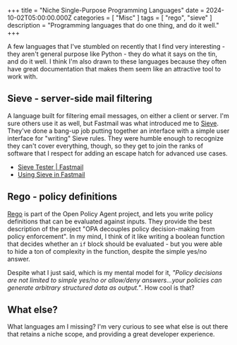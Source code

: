 +++
title = "Niche Single-Purpose Programming Languages"
date = 2024-10-02T05:00:00.000Z
categories = [ "Misc" ]
tags = [ "rego", "sieve" ]
description = "Programming languages that do one thing, and do it well."
+++

A few languages that I've stumbled on recently that I find very interesting - they aren't general purpose like Python - they do what it says on the tin, and do it well. I think I'm also drawn to these languages because they often have great documentation that makes them seem like an attractive tool to work with. 

## Sieve - server-side mail filtering

A language built for filtering email messages, on either a client or server. I'm sure others use it as well, but Fastmail was what introduced me to [Sieve](http:sieve.info). They've done a bang-up job putting together an interface with a simple user interface for "writing" Sieve rules. They were humble enough to recognize they can't cover everything, though, so they get to join the ranks of software that I respect for adding an escape hatch for advanced use cases.

- [Sieve Tester | Fastmail](https://app.fastmail.com/sievetester/)
- [Using Sieve in Fastmail](https://www.fastmail.help/hc/en-us/articles/1500000280481-Using-Sieve-scripts-in-Fastmail)

## Rego - policy definitions

[Rego](https://www.openpolicyagent.org/docs/latest/policy-language/) is part of the Open Policy Agent project, and lets you write policy definitions that can be evaluated against inputs. They provide the best description of the project "OPA decouples policy decision-making from policy enforcement". In my mind, I think of it like writing a boolean function that decides whether an `if` block should be evaluated - but you were able to hide a ton of complexity in the function, despite the simple yes/no answer.

Despite what I just said, which is my mental model for it, _"Policy decisions are not limited to simple yes/no or allow/deny answers...your policies can generate arbitrary structured data as output."_. How cool is that?

## What else?

What languages am I missing? I'm very curious to see what else is out there that retains a niche scope, and providing a great developer experience.

